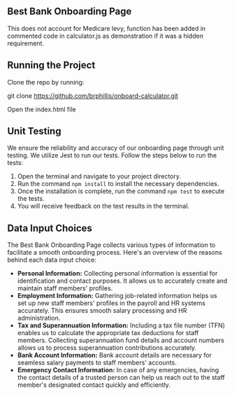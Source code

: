 ## Best Bank Onboarding Page

This does not account for Medicare levy, function has been added in commented code in calculator.js as demonstration if it was a hidden requirement.

## Running the Project

Clone the repo by running:

git clone https://github.com/brphillis/onboard-calculator.git

Open the index.html file

## Unit Testing

We ensure the reliability and accuracy of our onboarding page through unit testing. We utilize Jest to run our tests. Follow the steps below to run the tests:

1. Open the terminal and navigate to your project directory.
2. Run the command `npm install` to install the necessary dependencies.
3. Once the installation is complete, run the command `npm test` to execute the tests.
4. You will receive feedback on the test results in the terminal.

## Data Input Choices

The Best Bank Onboarding Page collects various types of information to facilitate a smooth onboarding process. Here's an overview of the reasons behind each data input choice:

- **Personal Information:** Collecting personal information is essential for identification and contact purposes. It allows us to accurately create and maintain staff members' profiles.
- **Employment Information:** Gathering job-related information helps us set up new staff members' profiles in the payroll and HR systems accurately. This ensures smooth salary processing and HR administration.
- **Tax and Superannuation Information:** Including a tax file number (TFN) enables us to calculate the appropriate tax deductions for staff members. Collecting superannuation fund details and account numbers allows us to process superannuation contributions accurately.
- **Bank Account Information:** Bank account details are necessary for seamless salary payments to staff members' accounts.
- **Emergency Contact Information:** In case of any emergencies, having the contact details of a trusted person can help us reach out to the staff member's designated contact quickly and efficiently.
